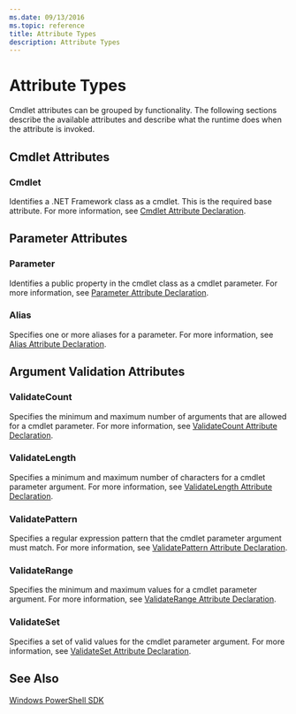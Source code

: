 ```yaml
---
ms.date: 09/13/2016
ms.topic: reference
title: Attribute Types
description: Attribute Types
---
```

# Attribute Types

Cmdlet attributes can be grouped by functionality.
The following sections describe the available attributes and describe what the runtime does when the attribute is invoked.

## Cmdlet Attributes

### Cmdlet

Identifies a .NET Framework class as a cmdlet.
This is the required base attribute.
For more information, see [Cmdlet Attribute Declaration](./cmdlet-attribute-declaration.md).

## Parameter Attributes

### Parameter

Identifies a public property in the cmdlet class as a cmdlet parameter.
For more information, see [Parameter Attribute Declaration](./parameter-attribute-declaration.md).

### Alias

Specifies one or more aliases for a parameter.
For more information, see [Alias Attribute Declaration](./alias-attribute-declaration.md).

## Argument Validation Attributes

### ValidateCount

Specifies the minimum and maximum number of arguments that are allowed for a cmdlet parameter.
For more information, see [ValidateCount Attribute Declaration](./validatecount-attribute-declaration.md).

### ValidateLength

Specifies a minimum and maximum number of characters for a cmdlet parameter argument.
For more information, see [ValidateLength Attribute Declaration](./validatelength-attribute-declaration.md).

### ValidatePattern

Specifies a regular expression pattern that the cmdlet parameter argument must match.
For more information, see [ValidatePattern Attribute Declaration](./validatepattern-attribute-declaration.md).

### ValidateRange

Specifies the minimum and maximum values for a cmdlet parameter argument.
For more information, see [ValidateRange Attribute Declaration](./validaterange-attribute-declaration.md).

### ValidateSet

Specifies a set of valid values for the cmdlet parameter argument.
For more information, see [ValidateSet Attribute Declaration](./validateset-attribute-declaration.md).

## See Also

[Windows PowerShell SDK](../windows-powershell-reference.md)

